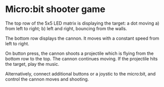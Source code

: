# Micro:bit shooter game

The top row of the 5x5 LED matrix is displaying the target: a dot moving a) from left to right; b) left and right, bouncing from the walls.

The bottom row displays the cannon. It moves with a constant speed from left to right.

On button press, the cannon shoots a projectile which is flying from the bottom row to the top. The cannon continues moving. If the projectile hits the target, play the music.

Alternatively, connect additional buttons or a joystic to the micro:bit, and control the cannon moves and shooting.
